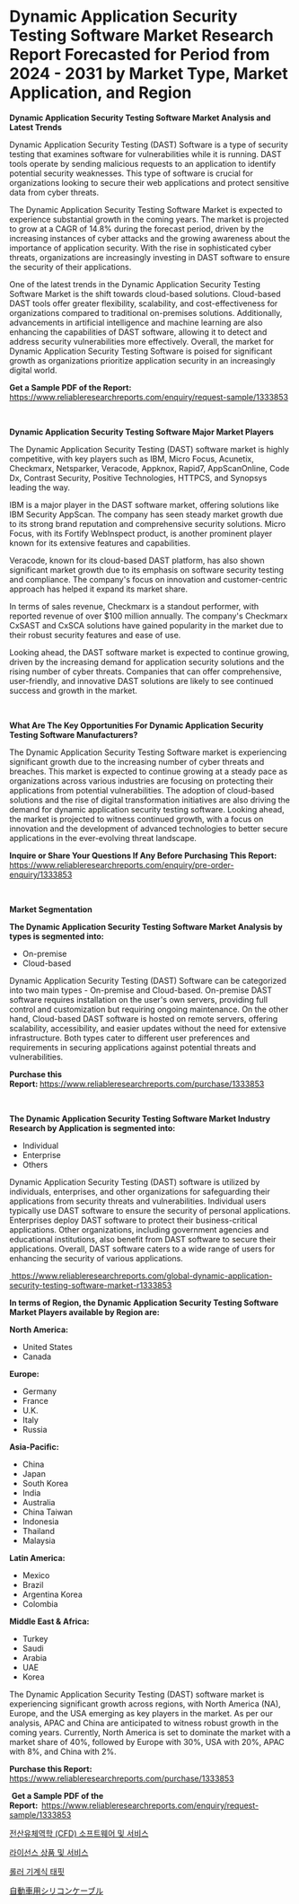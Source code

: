 <p><h1>Dynamic Application Security Testing Software Market Research Report Forecasted for Period from 2024 -  2031 by Market Type, Market Application, and Region</h1></p><p><strong>Dynamic Application Security Testing Software Market Analysis and Latest Trends</strong></p>
<p><p>Dynamic Application Security Testing (DAST) Software is a type of security testing that examines software for vulnerabilities while it is running. DAST tools operate by sending malicious requests to an application to identify potential security weaknesses. This type of software is crucial for organizations looking to secure their web applications and protect sensitive data from cyber threats.</p><p>The Dynamic Application Security Testing Software Market is expected to experience substantial growth in the coming years. The market is projected to grow at a CAGR of 14.8% during the forecast period, driven by the increasing instances of cyber attacks and the growing awareness about the importance of application security. With the rise in sophisticated cyber threats, organizations are increasingly investing in DAST software to ensure the security of their applications.</p><p>One of the latest trends in the Dynamic Application Security Testing Software Market is the shift towards cloud-based solutions. Cloud-based DAST tools offer greater flexibility, scalability, and cost-effectiveness for organizations compared to traditional on-premises solutions. Additionally, advancements in artificial intelligence and machine learning are also enhancing the capabilities of DAST software, allowing it to detect and address security vulnerabilities more effectively. Overall, the market for Dynamic Application Security Testing Software is poised for significant growth as organizations prioritize application security in an increasingly digital world.</p></p>
<p><strong>Get a Sample PDF of the Report:&nbsp;</strong> <a href="https://www.reliableresearchreports.com/enquiry/request-sample/1333853">https://www.reliableresearchreports.com/enquiry/request-sample/1333853</a></p>
<p>&nbsp;</p>
<p><strong>Dynamic Application Security Testing Software Major Market Players</strong></p>
<p><p>The Dynamic Application Security Testing (DAST) software market is highly competitive, with key players such as IBM, Micro Focus, Acunetix, Checkmarx, Netsparker, Veracode, Appknox, Rapid7, AppScanOnline, Code Dx, Contrast Security, Positive Technologies, HTTPCS, and Synopsys leading the way.</p><p>IBM is a major player in the DAST software market, offering solutions like IBM Security AppScan. The company has seen steady market growth due to its strong brand reputation and comprehensive security solutions. Micro Focus, with its Fortify WebInspect product, is another prominent player known for its extensive features and capabilities.</p><p>Veracode, known for its cloud-based DAST platform, has also shown significant market growth due to its emphasis on software security testing and compliance. The company's focus on innovation and customer-centric approach has helped it expand its market share.</p><p>In terms of sales revenue, Checkmarx is a standout performer, with reported revenue of over $100 million annually. The company's Checkmarx CxSAST and CxSCA solutions have gained popularity in the market due to their robust security features and ease of use.</p><p>Looking ahead, the DAST software market is expected to continue growing, driven by the increasing demand for application security solutions and the rising number of cyber threats. Companies that can offer comprehensive, user-friendly, and innovative DAST solutions are likely to see continued success and growth in the market.</p></p>
<p>&nbsp;</p>
<p><strong>What Are The Key Opportunities For Dynamic Application Security Testing Software Manufacturers?</strong></p>
<p><p>The Dynamic Application Security Testing Software market is experiencing significant growth due to the increasing number of cyber threats and breaches. This market is expected to continue growing at a steady pace as organizations across various industries are focusing on protecting their applications from potential vulnerabilities. The adoption of cloud-based solutions and the rise of digital transformation initiatives are also driving the demand for dynamic application security testing software. Looking ahead, the market is projected to witness continued growth, with a focus on innovation and the development of advanced technologies to better secure applications in the ever-evolving threat landscape.</p></p>
<p><strong>Inquire or Share Your Questions If Any Before Purchasing This Report:</strong> <a href="https://www.reliableresearchreports.com/enquiry/pre-order-enquiry/1333853">https://www.reliableresearchreports.com/enquiry/pre-order-enquiry/1333853</a></p>
<p>&nbsp;</p>
<p><strong>Market Segmentation</strong></p>
<p><strong>The Dynamic Application Security Testing Software Market Analysis by types is segmented into:</strong></p>
<p><ul><li>On-premise</li><li>Cloud-based</li></ul></p>
<p><p>Dynamic Application Security Testing (DAST) Software can be categorized into two main types - On-premise and Cloud-based. On-premise DAST software requires installation on the user's own servers, providing full control and customization but requiring ongoing maintenance. On the other hand, Cloud-based DAST software is hosted on remote servers, offering scalability, accessibility, and easier updates without the need for extensive infrastructure. Both types cater to different user preferences and requirements in securing applications against potential threats and vulnerabilities.</p></p>
<p><strong>Purchase this Report:&nbsp;</strong><a href="https://www.reliableresearchreports.com/purchase/1333853">https://www.reliableresearchreports.com/purchase/1333853</a></p>
<p>&nbsp;</p>
<p><strong>The Dynamic Application Security Testing Software Market Industry Research by Application is segmented into:</strong></p>
<p><ul><li>Individual</li><li>Enterprise</li><li>Others</li></ul></p>
<p><p>Dynamic Application Security Testing (DAST) software is utilized by individuals, enterprises, and other organizations for safeguarding their applications from security threats and vulnerabilities. Individual users typically use DAST software to ensure the security of personal applications. Enterprises deploy DAST software to protect their business-critical applications. Other organizations, including government agencies and educational institutions, also benefit from DAST software to secure their applications. Overall, DAST software caters to a wide range of users for enhancing the security of various applications.</p></p>
<p><a href="https://www.reliableresearchreports.com/global-dynamic-application-security-testing-software-market-r1333853">&nbsp;https://www.reliableresearchreports.com/global-dynamic-application-security-testing-software-market-r1333853</a></p>
<p><strong>In terms of Region, the Dynamic Application Security Testing Software Market Players available by Region are:</strong></p>
<p>
    <p> <strong> North America: </strong>
        <ul>
            <li>United States</li>
            <li>Canada</li>
        </ul>
        </p> 
    <p> <strong> Europe: </strong>
        <ul>
            <li>Germany</li>
            <li>France</li>
            <li>U.K.</li>
            <li>Italy</li>
            <li>Russia</li>
        </ul>
        </p> 
    <p> <strong> Asia-Pacific: </strong>
        <ul>
            <li>China</li>
            <li>Japan</li>
            <li>South Korea</li>
            <li>India</li>
            <li>Australia</li>
            <li>China Taiwan</li>
            <li>Indonesia</li>
            <li>Thailand</li>
            <li>Malaysia</li>
        </ul>
        </p> 
    <p> <strong> Latin America: </strong>
        <ul>
            <li>Mexico</li>
            <li>Brazil</li>
            <li>Argentina Korea</li>
            <li>Colombia</li>
        </ul>
        </p> 
    <p> <strong> Middle East & Africa: </strong>
        <ul>
            <li>Turkey</li>
            <li>Saudi</li>
            <li>Arabia</li>
            <li>UAE</li>
            <li>Korea</li>
        </ul>
    </p>
    </p>
<p><p>The Dynamic Application Security Testing (DAST) software market is experiencing significant growth across regions, with North America (NA), Europe, and the USA emerging as key players in the market. As per our analysis, APAC and China are anticipated to witness robust growth in the coming years. Currently, North America is set to dominate the market with a market share of 40%, followed by Europe with 30%, USA with 20%, APAC with 8%, and China with 2%.</p></p>
<p><strong>Purchase this Report: </strong><a href="https://www.reliableresearchreports.com/purchase/1333853">https://www.reliableresearchreports.com/purchase/1333853</a></p>
<p>&nbsp;<strong>Get a Sample PDF of the Report:&nbsp;&nbsp;</strong><a href="https://www.reliableresearchreports.com/enquiry/request-sample/1333853">https://www.reliableresearchreports.com/enquiry/request-sample/1333853</a></p>
<p><strong></strong></p>
<p><p><a href="https://github.com/vsckjg50460/Market-Research-Report-List-2/blob/main/103050492926.md">전산유체역학 (CFD) 소프트웨어 및 서비스</a></p><p><a href="https://github.com/GabrielBlanda5656/Market-Research-Report-List-2/blob/main/347943592927.md">라이선스 상품 및 서비스</a></p><p><a href="https://medium.com/@clairhane1954/%EB%A1%A4%EB%9F%AC-%EB%A9%94%EC%B9%B4%EB%8B%88%EC%BB%AC-%ED%83%AD%ED%8E%AB-%EC%8B%9C%EC%9E%A5-%EA%B7%9C%EB%AA%A8%EB%8A%94-%EA%B8%80%EB%A1%9C%EB%B2%8C-%EC%82%B0%EC%97%85%EC%97%90%EC%84%9C-%EC%B5%9C%EC%A0%81%EC%9D%98-%EB%A7%88%EC%BC%80%ED%8C%85-%EC%B1%84%EB%84%90%EC%9D%84-%EB%B3%B4%EC%97%AC%EC%A4%8D%EB%8B%88%EB%8B%A4-d432d1563962">롤러 기계식 태핏</a></p><p><a href="https://medium.com/@maureenbiologist34/%E8%87%AA%E5%8B%95%E8%BB%8A%E7%94%A8%E3%82%B7%E3%83%AA%E3%82%B3%E3%83%BC%E3%83%B3%E3%82%B1%E3%83%BC%E3%83%96%E3%83%AB%E3%81%AE%E5%B8%82%E5%A0%B4%E8%AA%BF%E6%9F%BB%E3%83%AC%E3%83%9D%E3%83%BC%E3%83%88-%E3%81%9D%E3%81%AE%E6%AD%B4%E5%8F%B2%E3%81%8A%E3%82%88%E3%81%B32024%E5%B9%B4%E3%81%8B%E3%82%892031%E5%B9%B4%E3%81%BE%E3%81%A7%E3%81%AE%E4%BA%88%E6%B8%AC-fa39cea36232">自動車用シリコンケーブル</a></p></p>